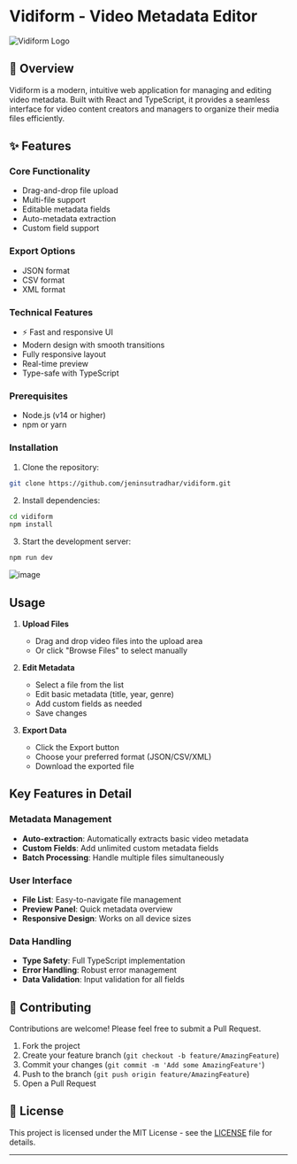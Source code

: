 # Vidiform - Video Metadata Editor

![Vidiform Logo](https://images.unsplash.com/photo-1536240478700-b869070f9279?auto=format&fit=crop&w=1200&h=400)

## 🎥 Overview

Vidiform is a modern, intuitive web application for managing and editing video metadata. Built with React and TypeScript, it provides a seamless interface for video content creators and managers to organize their media files efficiently.

## ✨ Features

### Core Functionality

-  Drag-and-drop file upload
-  Multi-file support
-  Editable metadata fields
-  Auto-metadata extraction
-  Custom field support

### Export Options

- JSON format
- CSV format
- XML format

### Technical Features

- ⚡ Fast and responsive UI
-  Modern design with smooth transitions
-  Fully responsive layout
-  Real-time preview
-  Type-safe with TypeScript

### Prerequisites

- Node.js (v14 or higher)
- npm or yarn

### Installation

1. Clone the repository:

```bash
git clone https://github.com/jeninsutradhar/vidiform.git
```

2. Install dependencies:

```bash
cd vidiform
npm install
```

3. Start the development server:

```bash
npm run dev
```

![image](https://github.com/user-attachments/assets/5d342a92-4f4a-4591-80c6-140d0f012197)


##  Usage

1. **Upload Files**

   - Drag and drop video files into the upload area
   - Or click "Browse Files" to select manually

2. **Edit Metadata**

   - Select a file from the list
   - Edit basic metadata (title, year, genre)
   - Add custom fields as needed
   - Save changes

3. **Export Data**
   - Click the Export button
   - Choose your preferred format (JSON/CSV/XML)
   - Download the exported file

##  Key Features in Detail

### Metadata Management

- **Auto-extraction**: Automatically extracts basic video metadata
- **Custom Fields**: Add unlimited custom metadata fields
- **Batch Processing**: Handle multiple files simultaneously

### User Interface

- **File List**: Easy-to-navigate file management
- **Preview Panel**: Quick metadata overview
- **Responsive Design**: Works on all device sizes

### Data Handling

- **Type Safety**: Full TypeScript implementation
- **Error Handling**: Robust error management
- **Data Validation**: Input validation for all fields

## 🤝 Contributing

Contributions are welcome! Please feel free to submit a Pull Request.

1. Fork the project
2. Create your feature branch (`git checkout -b feature/AmazingFeature`)
3. Commit your changes (`git commit -m 'Add some AmazingFeature'`)
4. Push to the branch (`git push origin feature/AmazingFeature`)
5. Open a Pull Request

## 📝 License

This project is licensed under the MIT License - see the [LICENSE](LICENSE) file for details.

---

